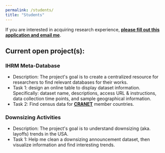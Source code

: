 ```yaml
---
permalink: /students/
title: "Students"
---
```


If you are interested in acquiring research experience, [**please fill out this application and email me**](https://pennstateoffice365.sharepoint.com/:w:/s/CenterForInternationalHRStudies/ESJh2kTSlpNEkEbdCR82ONQBdYZKkmNHtDvacJiCrUlasQ).

## Current open project(s):

### IHRM Meta-Database
- Description: The project's goal is to create a centralized resource for researchers to find relevant databases for their works. 
- Task 1: design an online table to display dataset information. Specifically: dataset name, descriptions, access URL & instructions, data collection time points, and sample geographical information. 
- Task 2: Find census data for [**CRANET**](https://cranet.la.psu.edu/) member countries.

### Downsizing Activities
- Description: The project's goal is to understand downsizing (aka. layoffs) trends in the USA.
- Task 1: Help me clean a downsizing announcement dataset, then visualize information and find interesting trends.
